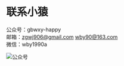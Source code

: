 # 联系小猿

公众号：gbwxy-happy </br>
邮箱：zgwj906@gmail.com  wby90@163.com  </br>
微信：wby1990a  </br>


  ![公众号](https://note.youdao.com/yws/api/personal/file/A2C4275C77F74F138D7FBA538B2F71D2?method=download&shareKey=1b7f696b052fb0791f75b18c562eabf2)
</br>



